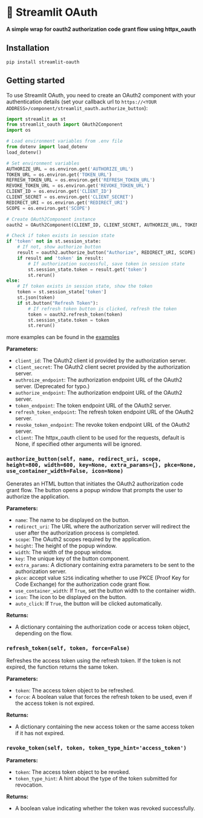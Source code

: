 # 🔐 Streamlit OAuth

**A simple wrap for oauth2 authorization code grant flow using httpx_oauth**

## Installation

`pip install streamlit-oauth`

## Getting started

To use Streamlit OAuth, you need to create an OAuth2 component with your authentication details (set your callback url to `https://<YOUR ADDRESS>/component/streamlit_oauth.authorize_button`):

```python
import streamlit as st
from streamlit_oauth import OAuth2Component
import os

# Load environment variables from .env file
from dotenv import load_dotenv
load_dotenv()

# Set environment variables
AUTHORIZE_URL = os.environ.get('AUTHORIZE_URL')
TOKEN_URL = os.environ.get('TOKEN_URL')
REFRESH_TOKEN_URL = os.environ.get('REFRESH_TOKEN_URL')
REVOKE_TOKEN_URL = os.environ.get('REVOKE_TOKEN_URL')
CLIENT_ID = os.environ.get('CLIENT_ID')
CLIENT_SECRET = os.environ.get('CLIENT_SECRET')
REDIRECT_URI = os.environ.get('REDIRECT_URI')
SCOPE = os.environ.get('SCOPE')

# Create OAuth2Component instance
oauth2 = OAuth2Component(CLIENT_ID, CLIENT_SECRET, AUTHORIZE_URL, TOKEN_URL, REFRESH_TOKEN_URL, REVOKE_TOKEN_URL)

# Check if token exists in session state
if 'token' not in st.session_state:
    # If not, show authorize button
    result = oauth2.authorize_button("Authorize", REDIRECT_URI, SCOPE)
    if result and 'token' in result:
        # If authorization successful, save token in session state
        st.session_state.token = result.get('token')
        st.rerun()
else:
    # If token exists in session state, show the token
    token = st.session_state['token']
    st.json(token)
    if st.button("Refresh Token"):
        # If refresh token button is clicked, refresh the token
        token = oauth2.refresh_token(token)
        st.session_state.token = token
        st.rerun()

```

more examples can be found in the [examples](https://github.com/dnplus/streamlit-oauth/tree/main/examples)

**Parameters:**

* `client_id`: The OAuth2 client id provided by the authorization server.
* `client_secret`: The OAuth2 client secret provided by the authorization server.
* `authroize_endpoint`: The authorization endpoint URL of the OAuth2 server. (Deprecated for typo.)
* `authorize_endpoint`: The authorization endpoint URL of the OAuth2 server.
* `token_endpoint`: The token endpoint URL of the OAuth2 server.
* `refresh_token_endpoint`: The refresh token endpoint URL of the OAuth2 server.
* `revoke_token_endpoint`: The revoke token endpoint URL of the OAuth2 server.
* `client`: The httpx_oauth client to be used for the requests, default is None, if specified other arguments will be ignored.

### `authorize_button(self, name, redirect_uri, scope, height=800, width=600, key=None, extra_params={}, pkce=None, use_container_width=False, icon=None)`

Generates an HTML button that initiates the OAuth2 authorization code grant flow. The button opens a popup window that prompts the user to authorize the application.

**Parameters:**

* `name`: The name to be displayed on the button.
* `redirect_uri`: The URL where the authorization server will redirect the user after the authorization process is completed.
* `scope`: The OAuth2 scopes required by the application.
* `height`: The height of the popup window.
* `width`: The width of the popup window.
* `key`: The unique key of the button component.
* `extra_params`: A dictionary containing extra parameters to be sent to the authorization server.
* `pkce`: accept value `S256` indicating whether to use PKCE (Proof Key for Code Exchange) for the authorization code grant flow.
* `use_container_width`: If `True`, set the button width to the container width.
* `icon`: The icon to be displayed on the button.
* `auto_click`: If `True`, the button will be clicked automatically.

**Returns:**

* A dictionary containing the authorization code or access token object, depending on the flow.

### `refresh_token(self, token, force=False)`

Refreshes the access token using the refresh token. If the token is not expired, the function returns the same token.

**Parameters:**

* `token`: The access token object to be refreshed.
* `force`: A boolean value that forces the refresh token to be used, even if the access token is not expired.

**Returns:**

* A dictionary containing the new access token or the same access token if it has not expired.

### `revoke_token(self, token, token_type_hint='access_token')`

**Parameters:**

* `token`: The access token object to be revoked.
* `token_type_hint`: A hint about the type of the token submitted for revocation.

**Returns:**

* A boolean value indicating whether the token was revoked successfully.
